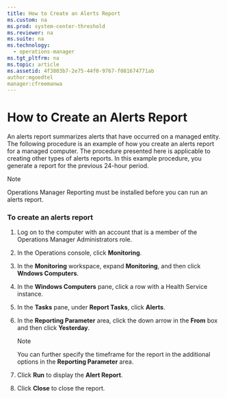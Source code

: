 ```yaml
---
title: How to Create an Alerts Report
ms.custom: na
ms.prod: system-center-threshold
ms.reviewer: na
ms.suite: na
ms.technology: 
  - operations-manager
ms.tgt_pltfrm: na
ms.topic: article
ms.assetid: 4f3803b7-2e75-44f0-9767-f081674771ab
author:mgoedtel
manager:cfreemanwa
---
```

# How to Create an Alerts Report
An alerts report summarizes alerts that have occurred on a managed entity. The following procedure is an example of how you create an alerts report for a managed computer. The procedure presented here is applicable to creating other types of alerts reports. In this example procedure, you generate a report for the previous 24\-hour period.  
  
> [!NOTE]  
> Operations Manager&nbsp;Reporting must be installed before you can run an alerts report.  
  
### To create an alerts report  
  
1.  Log on to the computer with an account that is a member of the Operations Manager Administrators role.  
  
2.  In the Operations console, click **Monitoring**.  
  
3.  In the **Monitoring** workspace, expand **Monitoring**, and then click **Wndows Computers**.  
  
4.  In the **Windows Computers** pane, click a row with a Health Service instance.  
  
5.  In the **Tasks** pane, under **Report Tasks**, click **Alerts**.  
  
6.  In the **Reporting Parameter** area, click the down arrow in the **From** box and then click **Yesterday**.  
  
    > [!NOTE]  
    > You can further specify the timeframe for the report in the additional options in the **Reporting Parameter** area.  
  
7.  Click **Run** to display the **Alert Report**.  
  
8.  Click **Close** to close the report.  
  

